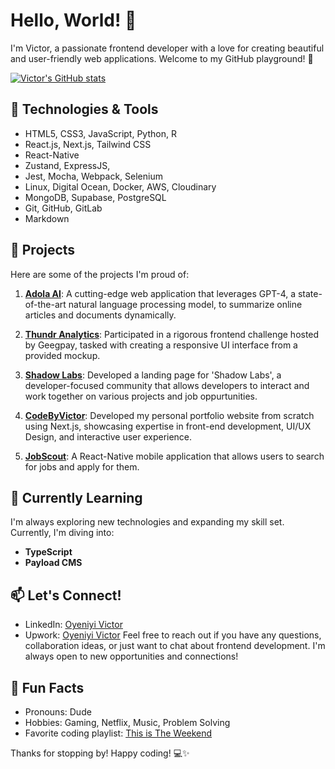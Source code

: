 # Hello, World! 👋

I'm Victor, a passionate frontend developer with a love for creating beautiful and user-friendly web applications. Welcome to my GitHub playground! 🚀

[![Victor's GitHub stats](https://github-readme-stats.vercel.app/api?username=rickwiththeportalgun)](https://github.com/anuraghazra/github-readme-stats)

## 🔧 Technologies & Tools

- HTML5, CSS3, JavaScript, Python, R
- React.js, Next.js, Tailwind CSS
- React-Native
- Zustand, ExpressJS,
- Jest, Mocha, Webpack, Selenium
- Linux, Digital Ocean, Docker, AWS, Cloudinary
- MongoDB, Supabase, PostgreSQL
- Git, GitHub, GitLab
- Markdown


## 🚀 Projects

Here are some of the projects I'm proud of:

1. [**Adola AI**](https://adolaai.netlify.app/): A cutting-edge web application that leverages GPT-4, a state-of-the-art natural language processing model, to summarize online articles and documents dynamically.

2. [**Thundr Analytics**](https://4reinermars-geegpay-frontend-challenge.vercel.app/): Participated in a rigorous frontend challenge hosted by Geegpay, tasked with creating a responsive UI interface from a provided mockup.

2. [**Shadow Labs**](https://shadow-labs-nine.vercel.app): Developed a landing page for 'Shadow Labs', a developer-focused community that allows developers to interact and work together on various projects and job oppurtunities.

3. [**CodeByVictor**](https://mynewportfolio-dusky.vercel.app): Developed my personal portfolio website from scratch using Next.js, showcasing expertise in front-end development, UI/UX Design, and interactive user experience.

4. [**JobScout**](https://expo.dev/@victor266/jobng?serviceType=classic&distribution=expo-go): A React-Native mobile application that allows users to search for jobs and apply for them.


## 🌱 Currently Learning

I'm always exploring new technologies and expanding my skill set. Currently, I'm diving into:

- **TypeScript**
- **Payload CMS**

## 📫 Let's Connect!

- LinkedIn: [Oyeniyi Victor](https://www.linkedin.com/in/quantumui/)
- Upwork: [Oyeniyi Victor](https://www.upwork.com/freelancers/~01171c80fa0b139215)
Feel free to reach out if you have any questions, collaboration ideas, or just want to chat about frontend development. I'm always open to new opportunities and connections!

## 🎨 Fun Facts

- Pronouns: Dude
- Hobbies: Gaming, Netflix, Music, Problem Solving
- Favorite coding playlist: [This is The Weekend](https://open.spotify.com/playlist/37i9dQZF1DX6bnzK9KPvrz?si=2b1791b9dbff402a)

Thanks for stopping by! Happy coding! 💻✨
